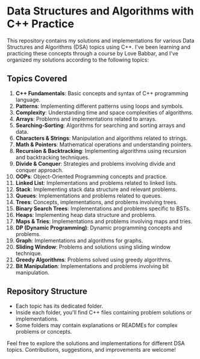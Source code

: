 # Data Structures and Algorithms with C++ Practice

This repository contains my solutions and implementations for various Data Structures and Algorithms (DSA) topics using C++. I've been learning and practicing these concepts through a course by Love Babbar, and I've organized my solutions according to the following topics:

## Topics Covered
1. **C++ Fundamentals**: Basic concepts and syntax of C++ programming language.
2. **Patterns**: Implementing different patterns using loops and symbols.
3. **Complexity**: Understanding time and space complexities of algorithms.
4. **Arrays**: Problems and implementations related to arrays.
5. **Searching-Sorting**: Algorithms for searching and sorting arrays and data.
6. **Characters & Strings**: Manipulation and algorithms related to strings.
7. **Math & Pointers**: Mathematical operations and understanding pointers.
8. **Recursion & Backtracking**: Implementing algorithms using recursion and backtracking techniques.
9. **Divide & Conquer**: Strategies and problems involving divide and conquer approach.
10. **OOPs**: Object-Oriented Programming concepts and practice.
11. **Linked List**: Implementations and problems related to linked lists.
12. **Stack**: Implementing stack data structure and relevant problems.
13. **Queues**: Implementations and problems related to queues.
14. **Trees**: Concepts, implementations, and problems involving trees.
15. **Binary Search Trees**: Implementations and problems specific to BSTs.
16. **Heaps**: Implementing heap data structure and problems.
17. **Maps & Tries**: Implementations and problems involving maps and tries.
18. **DP (Dynamic Programming)**: Dynamic programming concepts and problems.
19. **Graph**: Implementations and algorithms for graphs.
20. **Sliding Window**: Problems and solutions using sliding window technique.
21. **Greedy Algorithms**: Problems solved using greedy algorithms.
22. **Bit Manipulation**: Implementations and problems involving bit manipulation.

## Repository Structure
- Each topic has its dedicated folder.
- Inside each folder, you'll find C++ files containing problem solutions or implementations.
- Some folders may contain explanations or READMEs for complex problems or concepts.

Feel free to explore the solutions and implementations for different DSA topics. Contributions, suggestions, and improvements are welcome!
